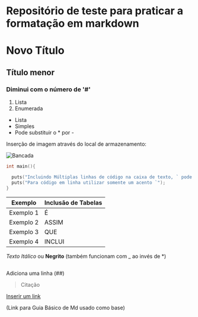 # Repositório de teste para praticar a formatação em markdown

# Novo Título
## Título menor
### Diminui com o número de '#'

1. Lista
2. Enumerada

* Lista
* Simples
* Pode substituir o * por -


Inserção de imagem através do local de armazenamento:

![Bancada](./fotos/bancada.jpg)

```C
int main(){

  puts("Incluindo Múltiplas linhas de código na caixa de texto, ` pode ser substituido por ~");
  puts("Para código em linha utilizar somente um acento `");
}
```

Exemplo | Inclusão de Tabelas
--------- | ------
Exemplo 1 | É
Exemplo 2 | ASSIM
Exemplo 3 | QUE
Exemplo 4 | INCLUI

*Texto Itálico* ou **Negrito** (também funcionam com _ ao invés de *)

  ##
  
Adiciona uma linha (##)

> Citação

[Inserir um link](https://docs.pipz.com/central-de-ajuda/learning-center/guia-basico-de-markdown#open)

(Link para Guia Básico de Md usado como base)
